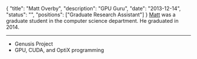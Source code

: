 {
	"title": "Matt Overby",
	"description": "GPU Guru",
	"date": "2013-12-14",
	"status": "",
	"positions": ["Graduate Research Assistant"]
}
[Matt](http://www.d.umn.edu/~over0219) was a graduate student in the computer science department. He graduated in 2014.
***

- Genusis Project
- GPU, CUDA, and OptiX programming
